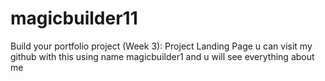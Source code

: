 # magicbuilder11
Build your portfolio project (Week 3): Project Landing Page
u can visit my github with this using name magicbuilder1
and u will   see everything about  me
